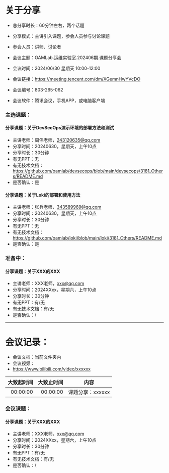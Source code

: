 # 关于分享
- 总分享时长：60分钟左右，两个话题
- 分享模式：主讲引入课题，参会人员参与讨论课题
- 参会人员：讲师、讨论者


- 会议主题：OAMLab.运维实验室.202406期.课题分享会
- 会议时间：2024/06/30 星期天 10:00-12:00
- 会议链接：https://meeting.tencent.com/dm/XGemnHwYVcDO
- 会议编号：803-265-062
- 会议软件：腾讯会议，手机APP，或电脑客户端


### 主选课题：
#### 分享课题：关于DevSecOps演示环境的部署方法和测试
- 主讲老师：周伟老师，243120635@qq.com
- 分享时间：20240630，星期天，上午10点
- 分享时长：30分钟
- 有无PPT：无
- 有无技术文档：https://github.com/oamlab/devsecops/blob/main/devsecops/3181_Others/README.md
- 是否确认：是

#### 分享课题：关于Loki的部署和使用方法
- 主讲老师：张兵老师，343589969@qq.com
- 分享时间：20240630，星期天，上午10点
- 分享时长：30分钟
- 有无PPT：无
- 有无技术文档：https://github.com/oamlab/loki/blob/main/loki/3181_Others/README.md
- 是否确认：是

### 准备中：
#### 分享课题：关于XXX的XXX
- 主讲老师：XXX老师，xxx@qq.com
- 分享时间：2024XXxx，星期六，上午10点
- 分享时长：30分钟
- 有无PPT：有/无
- 有无技术文档：有/无
- 是否确认：\

---

# 会议记录：
- 会议文档：当前文件夹内
- 会议视频：
- https://www.bilibili.com/video/xxxxxx

|   大致起时间	 |   大致止时间	 | 内容          |
|---------:|---------:|-------------|
| 00:00:00 | 00:00:00 | 课题分享：xxxxxx |


### 会议课题：
#### 分享课题：关于XXX的XXX
- 主讲老师：XXX老师，xxx@qq.com
- 分享时间：2024XXxx，星期六，上午10点
- 分享时长：30分钟
- 有无PPT：有/无
- 有无技术文档：有/无
- 是否确认：\
